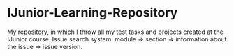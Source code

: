 # IJunior-Learning-Repository
My repository, in which I throw all my test tasks and projects created at the IJunior course. Issue search system: module => section => information about the issue => issue version.
